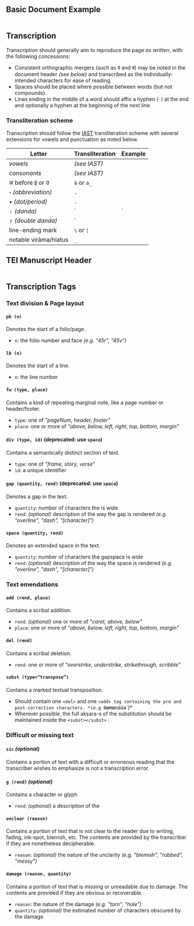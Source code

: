 <!-- TITLE: Transcription Specification -->
<!-- SUBTITLE: Standards for transcription and transliteration -->

## Basic Document Example

```
```


## Transcription

Transcription should generally aim to reproduce the page *as written*, with the following concessions:

* Consistent orthographic mergers (such as व and ब) may be noted in the document header *(see below)* and transcribed as the individually-intended characters for ease of reading.
* Spaces should be placed where possible between words (but not compounds).
* Lines ending in the middle of a word should affix a hyphen (`-`) at the end and optionally a hyphen at the beginning of the next line.


### Transliteration scheme

Transcription should follow the [IAST](https://en.wikipedia.org/wiki/International_Alphabet_of_Sanskrit_Transliteration) transliteration scheme with several extensions for vowels and punctuation as noted below.

| Letter | Transliteration | Example |
| -- | -- | -- |
| *vowels* | *(see IAST)*|
| *consonants* | *(see IAST)*|
| अ before इ or उ | `ä` or `a_` |
| ॰ *(abbreviation)* | `.` |
| • *(dot/period)* | `.` |
| । *(danda)* | `|` |
| ॥ *(double danda)* | `||` |
| line-ending mark | `\` or `¦` |
| notable virāma/hiatus | `_` |


## TEI Manuscript Header

```
```


## Transcription Tags


### Text division & Page layout

#### `pb (n)`
Denotes the start of a folio/page.

  * `n`: the folio number and face *(e.g. "45r", "45v")*


#### `lb (n)`
Denotes the start of a line.

  * `n`: the line number


#### `fw (type, place)`
Contains a kind of repeating marginal note, like a page number or header/footer.

  * `type`: one of *"pageNum, header, footer"*
  * `place`: one or more of *"above, below, left, right, top, bottom, margin"*


#### `div (type, id)` (deprecated: use `space`)
Contains a semantically distinct section of text.

  * `type`: one of *"frame, story, verse"*
  * `id`: a unique identifier


#### `gap (quantity, rend)` (deprecated: use `space`)
Denotes a gap in the text.

  * `quantity`: number of characters the  is wide
  * `rend`: *(optional)* description of the way the gap is rendered *(e.g. "overline", "dash", "[character]")*


#### `space (quantity, rend)`
Denotes an extended space in the text.

  * `quantity`: number of characters the gapspace is wide
  * `rend`: *(optional)* description of the way the space is rendered *(e.g. "overline", "dash", "[character]")*


### Text emendations

#### `add (rend, place)`
Contains a scribal addition.

  * `rend`: *(optional)* one or more of *"caret, above, below"*
  * `place`: one or more of *"above, below, left, right, top, bottom, margin"*


#### `del (rend)`
Contains a scribal deletion.

  * `rend`: one or more of *"overstrike, understrike, strikethrough, scribble"*


#### `subst (type=“transpose”)`
Contains a marked textual transposition.

  * Should contain one `<del>` and one `<add> tag containing the pre and post-correction characters. *(e.g `<subst type="transpose"><del>śana</del><add>naśa</add></subst>`)*
  * Wherever possible, the full akṣara-s of the substitution should be maintained inside the `<subst></subst>` .


### Difficult or missing text

#### `sic` *(optional)*
Contains a portion of text with a difficult or erroneous reading that the transcriber wishes to emphasize is not a transcription error.


#### `g (rend)` *(optional)*
Contains a character or glyph

  * `rend`: *(optional)* a description of the


#### `unclear (reason)`
Contains a portion of text that is not clear to the reader due to writing, fading, ink-spot, blemish, etc. The contents are provided by the transcriber if they are nonetheless decipherable.

  * `reason`: *(optional)* the nature of the unclarity *(e.g. "blemish", "rubbed", "messy")*


#### `damage (reason, quantity)`
Contains a portion of text that is missing or unreadable due to damage. The contents are provided if they are obvious or recoverable.

  * `reason`: the nature of the damage *(e.g. "torn", "hole")*
  * `quantity`: *(optional)* the estimated number of characters obscured by the damage
